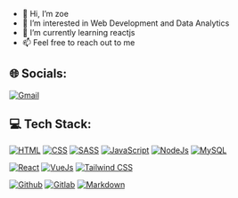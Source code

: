 - 👋 Hi, I’m zoe
- 👀 I’m interested in  Web Development and Data Analytics
- 🌱 I’m currently learning reactjs
- 📫 Feel free to reach out to me

## 🌐 Socials:
[![Gmail](https://img.shields.io/badge/Gmail-D14836?logo=gmail&logoColor=white)](mailto:zoetang852@gmail.com)

## 💻 Tech Stack:

[![HTML](https://img.shields.io/badge/HTML5-E34F26?style=for-the-badge&logo=html5&logoColor=white)]()
[![CSS](https://img.shields.io/badge/CSS3-1572B6?style=for-the-badge&logo=html5&logoColor=white)]()
[![SASS](https://img.shields.io/badge/Sass-CC6699?style=for-the-badge&logo=sass&logoColor=white)]()
[![JavaScript](https://img.shields.io/badge/JavaScript-323330?style=for-the-badge&logo=javascript&logoColor=F7DF1E)]()
[![NodeJs](https://img.shields.io/badge/Node.js-43853D?style=for-the-badge&logo=node.js&logoColor=white)]()
[![MySQL](https://img.shields.io/badge/MySQL-00000F?style=for-the-badge&logo=mysql&logoColor=white)]()


[![React](https://img.shields.io/badge/React-20232A?style=for-the-badge&logo=react&logoColor=61DAFB)]()
[![VueJs](https://img.shields.io/badge/Vue.js-35495E?style=for-the-badge&logo=vue.js&logoColor=4FC08D)]()
[![Tailwind CSS](https://img.shields.io/badge/Tailwind_CSS-38B2AC?style=for-the-badge&logo=tailwind-css&logoColor=white)]()


[![Github](https://img.shields.io/badge/GitHub-100000?style=for-the-badge&logo=github&logoColor=white)]()
[![Gitlab](	https://img.shields.io/badge/GitLab-330F63?style=for-the-badge&logo=gitlab&logoColor=white)]()
[![Markdown](https://img.shields.io/badge/Markdown-000000?style=for-the-badge&logo=markdown&logoColor=white)]()




<!---
zoetanghk852/zoetanghk852 is a ✨ special ✨ repository because its `README.md` (this file) appears on your GitHub profile.
You can click the Preview link to take a look at your changes.
--->


<!---shields from : https://github.com/henriquesebastiao/badges--->
